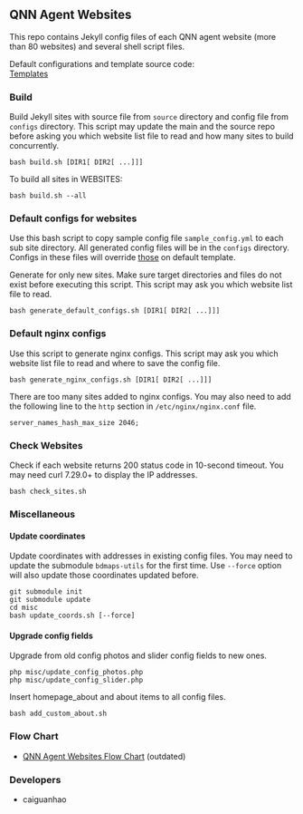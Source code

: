 ## QNN Agent Websites

This repo contains Jekyll config files of each QNN agent website (more than 80 websites) and several shell script files.

Default configurations and template source code:  
[Templates](https://github.com/qnn/template)

### Build

Build Jekyll sites with source file from ``source`` directory and config file from ``configs`` directory. This script may update the main and the source repo before asking you which website list file to read and how many sites to build concurrently.

    bash build.sh [DIR1[ DIR2[ ...]]]

To build all sites in WEBSITES:

    bash build.sh --all

### Default configs for websites

Use this bash script to copy sample config file ``sample_config.yml`` to each sub site directory. All generated config files will be in the ``configs`` directory. Configs in these files will override [those](https://github.com/qnn/template/blob/master/_config.yml) on default template.

Generate for only new sites. Make sure target directories and files do not exist before executing this script. This script may ask you which website list file to read.

    bash generate_default_configs.sh [DIR1[ DIR2[ ...]]]

### Default nginx configs

Use this script to generate nginx configs. This script may ask you which website list file to read and where to save the config file.

    bash generate_nginx_configs.sh [DIR1[ DIR2[ ...]]]

There are too many sites added to nginx configs. You may also need to add the following line to the ``http`` section in ``/etc/nginx/nginx.conf`` file.

    server_names_hash_max_size 2046;

### Check Websites

Check if each website returns 200 status code in 10-second timeout. You may need curl 7.29.0+ to display the IP addresses.

    bash check_sites.sh

### Miscellaneous

#### Update coordinates

Update coordinates with addresses in existing config files. You may need to update the submodule ``bdmaps-utils`` for the first time. Use ``--force`` option will also update those coordinates updated before.

    git submodule init
    git submodule update
    cd misc
    bash update_coords.sh [--force]

#### Upgrade config fields

Upgrade from old config photos and slider config fields to new ones.

    php misc/update_config_photos.php
    php misc/update_config_slider.php

Insert homepage_about and about items to all config files.

    bash add_custom_about.sh

### Flow Chart

* [QNN Agent Websites Flow Chart](https://raw.github.com/qnn/misc/master/images/flowchart-qnn-agent-websites.png) (outdated)

### Developers

* caiguanhao
